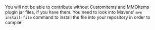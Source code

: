 You will not be able to contribute without Customitems and MMOItems plugin jar files, if you have them. You need to look into Mavens' `mvn install-file` command to install the file
into your repository in order to compile!
